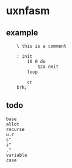# uxnfasm

## example

```forth
    \ this is a comment

    : init
        10 0 do
            $2a emit
        loop

        cr
    brk;
```

## todo

    base
    allot
    recurse
    u.r
    s"
    z"
    ."
    variable
    case

